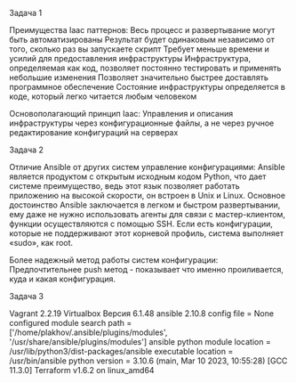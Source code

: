 Задача 1

Преимущества Iaac паттернов:
Весь процесс и развертывание могут быть автоматизированы
Результат будет одинаковым независимо от того, сколько раз вы запускаете скрипт
Требует меньше времени и усилий для предоставления инфраструктуры
Инфраструктура, определяемая как код, позволяет постоянно тестировать и применять небольшие изменения
Позволяет значительно быстрее доставлять программное обеспечение
Состояние инфраструктуры определяется в коде, который легко читается любым человеком

Основополагающий принцип Iaac:
Управления и описания инфраструктуры через конфигурационные файлы, а не через ручное редактирование конфигураций на серверах 

Задача 2

Отличие Ansible от других систем управление конфигурациями:
Ansible является продуктом с открытым исходным кодом Python, что дает системе преимущество, ведь этот язык позволяет работать 
приложению на высокой скорости, он встроен в Unix и Linux.
Основное достоинство Ansible заключается в легком и быстром развертывании, 
ему даже не нужно использовать агенты для связи с мастер-клиентом, функции осуществляются с помощью SSH. 
Если есть конфигурации, которые не поддерживают этот корневой профиль, система выполняет «sudo», как root.

Более надежный метод работы систем конфигурации:
Предпочтительнее push метод - показывает что именно проиливается, куда и какая конфигурация.

Задача 3

Vagrant 2.2.19
Virtualbox Версия 6.1.48 
ansible 2.10.8
  config file = None
  configured module search path = ['/home/plakhov/.ansible/plugins/modules', '/usr/share/ansible/plugins/modules']
  ansible python module location = /usr/lib/python3/dist-packages/ansible
  executable location = /usr/bin/ansible
  python version = 3.10.6 (main, Mar 10 2023, 10:55:28) [GCC 11.3.0]
Terraform v1.6.2
on linux_amd64
  
